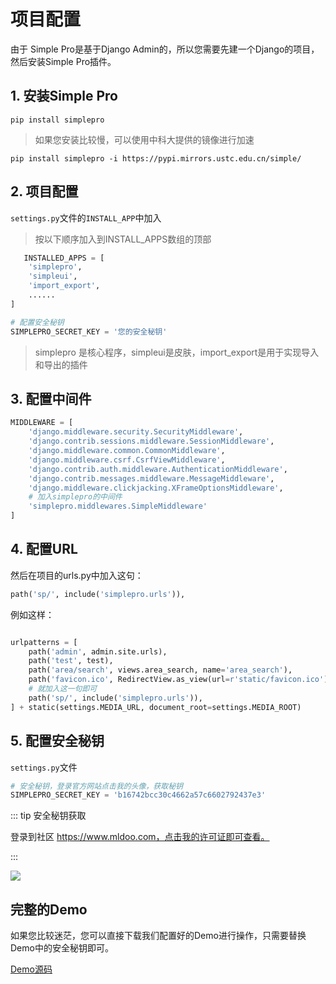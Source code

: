 # 项目配置

由于 Simple Pro是基于Django Admin的，所以您需要先建一个Django的项目，然后安装Simple Pro插件。


## 1. 安装Simple Pro

```shell
pip install simplepro
```
> 如果您安装比较慢，可以使用中科大提供的镜像进行加速

```shell
pip install simplepro -i https://pypi.mirrors.ustc.edu.cn/simple/
```

## 2. 项目配置

`settings.py`文件的`INSTALL_APP`中加入

> 按以下顺序加入到INSTALL_APPS数组的顶部
```python
   INSTALLED_APPS = [
    'simplepro',
    'simpleui',
    'import_export',
    ......
] 

# 配置安全秘钥
SIMPLEPRO_SECRET_KEY = '您的安全秘钥'

```

> simplepro 是核心程序，simpleui是皮肤，import_export是用于实现导入和导出的插件

## 3. 配置中间件

```python
MIDDLEWARE = [
    'django.middleware.security.SecurityMiddleware',
    'django.contrib.sessions.middleware.SessionMiddleware',
    'django.middleware.common.CommonMiddleware',
    'django.middleware.csrf.CsrfViewMiddleware',
    'django.contrib.auth.middleware.AuthenticationMiddleware',
    'django.contrib.messages.middleware.MessageMiddleware',
    'django.middleware.clickjacking.XFrameOptionsMiddleware',
    # 加入simplepro的中间件
    'simplepro.middlewares.SimpleMiddleware'
]
```

## 4. 配置URL

然后在项目的urls.py中加入这句：

```python
path('sp/', include('simplepro.urls')),
```

例如这样：

```python

urlpatterns = [
    path('admin', admin.site.urls),
    path('test', test),
    path('area/search', views.area_search, name='area_search'),
    path('favicon.ico', RedirectView.as_view(url=r'static/favicon.ico')),
    # 就加入这一句即可
    path('sp/', include('simplepro.urls')),
] + static(settings.MEDIA_URL, document_root=settings.MEDIA_ROOT)

```

## 5. 配置安全秘钥

`settings.py`文件

```python
# 安全秘钥，登录官方网站点击我的头像，获取秘钥
SIMPLEPRO_SECRET_KEY = 'b16742bcc30c4662a57c6602792437e3'
```

::: tip 安全秘钥获取

登录到社区 https://www.mldoo.com，点击我的许可证即可查看。

:::

![](/key.jpg)

## 完整的Demo

如果您比较迷茫，您可以直接下载我们配置好的Demo进行操作，只需要替换Demo中的安全秘钥即可。

[Demo源码](https://github.com/newpanjing/simplepro_demo)